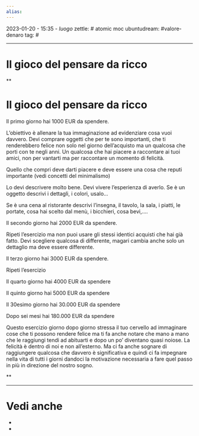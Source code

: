 ```yaml
---
alias: 
---
```

2023-01-20 - 15:35 - *luogo*
zettle: # atomic moc
ubuntudream: #valore-denaro 
tag: #

---
# Il gioco del pensare da ricco


**

# Il gioco del pensare da ricco

Il primo giorno hai 1000 EUR da spendere.

L’obiettivo è allenare la tua immaginazione ad evidenziare cosa vuoi davvero. Devi comprare oggetti che per te sono importanti, che ti renderebbero felice non solo nel giorno dell’acquisto ma un qualcosa che porti con te negli anni. Un qualcosa che hai piacere a raccontare ai tuoi amici, non per vantarti ma per raccontare un momento di felicità.

Quello che compri deve darti piacere e deve essere una cosa che reputi importante (vedi concetti del minimalismo)

Lo devi descrivere molto bene. Devi vivere l’esperienza di averlo. Se è un oggetto descrivi i dettagli, i colori, usalo…

Se è una cena al ristorante descrivi l’insegna, il tavolo, la sala, i piatti, le portate, cosa hai scelto dal menù, i bicchieri, cosa bevi,....

  

Il secondo giorno hai 2000 EUR da spendere.

Ripeti l’esercizio ma non puoi usare gli stessi identici acquisti che hai già fatto. Devi scegliere qualcosa di differente, magari cambia anche solo un dettaglio ma deve essere differente.

  

Il terzo giorno hai 3000 EUR da spendere.

Ripeti l’esercizio 

  

Il quarto giorno hai 4000 EUR da spendere

  

Il quinto giorno hai 5000 EUR da spendere

  

Il 30esimo giorno hai 30.000 EUR da spendere

  

Dopo sei mesi hai 180.000 EUR da spendere

  

Questo esercizio giorno dopo giorno stressa il tuo cervello ad immaginare cose che ti possono rendere felice ma ti fa anche notare che mano a mano che le raggiungi tendi ad abituarti e dopo un po’ diventano quasi noiose. La felicità è dentro di noi e non all’esterno. Ma ci fa anche sognare di raggiungere qualcosa che davvero è significativa e quindi ci fa impegnare nella vita di tutti i giorni dandoci la motivazione necessaria a fare quel passo in più in direzione del nostro sogno.

**


---
# Vedi anche
- 
- 